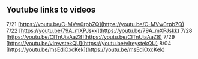 ## Youtube links to videos
7/21 [https://youtu.be/C-MVw0rpbZQ](https://youtu.be/C-MVw0rpbZQ)
7/22 [https://youtu.be/79A_mXPJskk](https://youtu.be/79A_mXPJskk)
7/28 [https://youtu.be/ClTnUiaAaZ8](https://youtu.be/ClTnUiaAaZ8)
7/29 [https://youtu.be/vIreystekQU](https://youtu.be/vIreystekQU)
8/04 [https://youtu.be/msEdiOxcKek](https://youtu.be/msEdiOxcKek)
